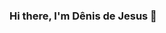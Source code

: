 ### Hi there, I'm Dênis de Jesus 👋

<!--
**DenisJesusBatista/DenisJesusBatista** is a ✨ _special_ ✨ repository because its `README.md` (this file) appears on your GitHub profile.

Here are some ideas to get you started:

- 🔭 I’m currently working on ...
- 🌱 I’m currently learning ...
- 👯 I’m looking to collaborate on ...
- 🤔 I’m looking for help with ...
- 💬 Ask me about ...
- 📫 How to reach me: ...
- 😄 Pronouns: ...
- ⚡ Fun fact: ...
- [![GitHub Streak](https://github-readme-streak-stats.herokuapp.com/?user=DenisJesusBatista)](https://git.io/streak-stats)

-->

